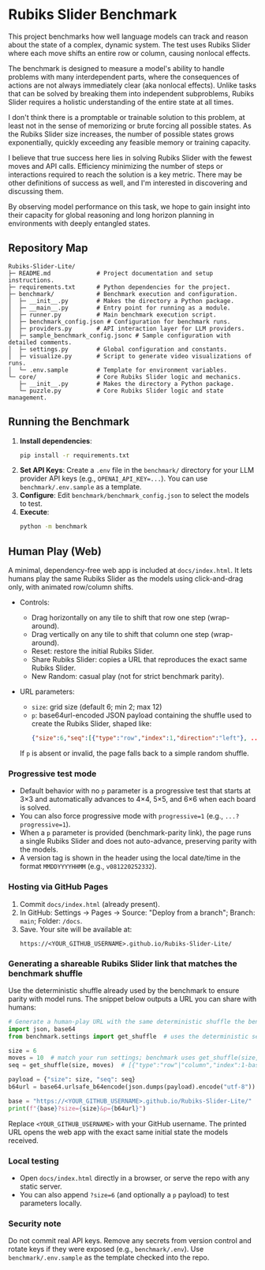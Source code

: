 # Rubiks Slider Benchmark

This project benchmarks how well language models can track and reason about the state of a complex, dynamic system. The test uses Rubiks Slider where each move shifts an entire row or column, causing nonlocal effects.

The benchmark is designed to measure a model's ability to handle problems with many interdependent parts, where the consequences of actions are not always immediately clear (aka nonlocal effects). Unlike tasks that can be solved by breaking them into independent subproblems, Rubiks Slider requires a holistic understanding of the entire state at all times.

I don't think there is a promptable or trainable solution to this problem, at least not in the sense of memorizing or brute forcing all possible states. As the Rubiks Slider size increases, the number of possible states grows exponentially, quickly exceeding any feasible memory or training capacity.

I believe that true success here lies in solving Rubiks Slider with the fewest moves and API calls. Efficiency minimizing the number of steps or interactions required to reach the solution is a key metric. There may be other definitions of success as well, and I'm interested in discovering and discussing them.

By observing model performance on this task, we hope to gain insight into their capacity for global reasoning and long horizon planning in environments with deeply entangled states.

## Repository Map

```
Rubiks-Slider-Lite/
├─ README.md             # Project documentation and setup instructions.
├─ requirements.txt      # Python dependencies for the project.
├─ benchmark/            # Benchmark execution and configuration.
│  ├─ __init__.py        # Makes the directory a Python package.
│  ├─ __main__.py        # Entry point for running as a module.
│  ├─ runner.py          # Main benchmark execution script.
│  ├─ benchmark_config.json # Configuration for benchmark runs.
│  ├─ providers.py       # API interaction layer for LLM providers.
│  ├─ sample_benchmark_config.jsonc # Sample configuration with detailed comments.
│  ├─ settings.py        # Global configuration and constants.
│  ├─ visualize.py       # Script to generate video visualizations of runs.
│  └─ .env.sample        # Template for environment variables.
└─ core/                 # Core Rubiks Slider logic and mechanics.
   ├─ __init__.py        # Makes the directory a Python package.
   └─ puzzle.py          # Core Rubiks Slider logic and state management.
```

## Running the Benchmark

1. **Install dependencies**:
   ```sh
   pip install -r requirements.txt
   ```
2. **Set API Keys**: Create a `.env` file in the `benchmark/` directory for your LLM provider API keys (e.g., `OPENAI_API_KEY=...`). You can use `benchmark/.env.sample` as a template.
3. **Configure**: Edit `benchmark/benchmark_config.json` to select the models to test.
4. **Execute**:
   ```sh
   python -m benchmark
   ```

## Human Play (Web)

A minimal, dependency-free web app is included at `docs/index.html`. It lets humans play the same Rubiks Slider as the models using click-and-drag only, with animated row/column shifts.

- Controls:
  - Drag horizontally on any tile to shift that row one step (wrap-around).
  - Drag vertically on any tile to shift that column one step (wrap-around).
  - Reset: restore the initial Rubiks Slider.
  - Share Rubiks Slider: copies a URL that reproduces the exact same Rubiks Slider.
  - New Random: casual play (not for strict benchmark parity).

- URL parameters:
  - `size`: grid size (default 6; min 2; max 12)
  - `p`: base64url-encoded JSON payload containing the shuffle used to create the Rubiks Slider, shaped like:
    ```json
    {"size":6,"seq":[{"type":"row","index":1,"direction":"left"}, ...]}
    ```
  If `p` is absent or invalid, the page falls back to a simple random shuffle.

### Progressive test mode

- Default behavior with no `p` parameter is a progressive test that starts at 3×3 and automatically advances to 4×4, 5×5, and 6×6 when each board is solved.
- You can also force progressive mode with `progressive=1` (e.g., `...?progressive=1`).
- When a `p` parameter is provided (benchmark-parity link), the page runs a single Rubiks Slider and does not auto-advance, preserving parity with the models.
- A version tag is shown in the header using the local date/time in the format `MMDDYYYYHHMM` (e.g., `v081220252332`).

### Hosting via GitHub Pages

1. Commit `docs/index.html` (already present).
2. In GitHub: Settings → Pages → Source: "Deploy from a branch"; Branch: `main`; Folder: `/docs`.
3. Save. Your site will be available at:
   ```
   https://<YOUR_GITHUB_USERNAME>.github.io/Rubiks-Slider-Lite/
   ```

### Generating a shareable Rubiks Slider link that matches the benchmark shuffle

Use the deterministic shuffle already used by the benchmark to ensure parity with model runs. The snippet below outputs a URL you can share with humans:

```python
# Generate a human-play URL with the same deterministic shuffle the benchmark uses.
import json, base64
from benchmark.settings import get_shuffle  # uses the deterministic seed/version

size = 6
moves = 10  # match your run settings; benchmark uses get_shuffle(size, moves)
seq = get_shuffle(size, moves)  # [{"type":"row"|"column","index":1-based,"direction":"left"|"right"|"up"|"down"}, ...]

payload = {"size": size, "seq": seq}
b64url = base64.urlsafe_b64encode(json.dumps(payload).encode("utf-8")).decode("utf-8").rstrip("=")

base = "https://<YOUR_GITHUB_USERNAME>.github.io/Rubiks-Slider-Lite/"
print(f"{base}?size={size}&p={b64url}")
```

Replace `<YOUR_GITHUB_USERNAME>` with your GitHub username. The printed URL opens the web app with the exact same initial state the models received.

### Local testing

- Open `docs/index.html` directly in a browser, or serve the repo with any static server.
- You can also append `?size=6` (and optionally a `p` payload) to test parameters locally.

### Security note

Do not commit real API keys. Remove any secrets from version control and rotate keys if they were exposed (e.g., `benchmark/.env`). Use `benchmark/.env.sample` as the template checked into the repo.
